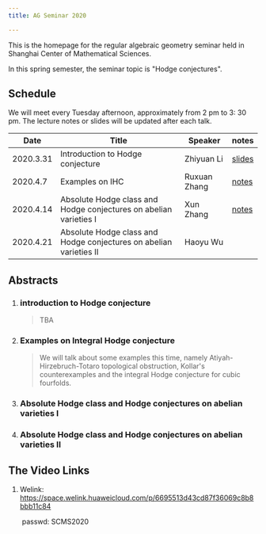 ```yaml
---
title: AG Seminar 2020

---
```




This is the homepage for the regular algebraic geometry seminar held in Shanghai Center of Mathematical Sciences. 



In this spring semester, the seminar topic is "Hodge conjectures". 

## Schedule 

We will meet every Tuesday afternoon, approximately from 2 pm to 3: 30 pm. The lecture notes or slides will be updated after each talk.

|Date| Title | Speaker| notes |
|----| ---- | ----|----|
|2020.3.31 | Introduction to Hodge conjecture | Zhiyuan Li | [slides]({{site.url}}/Seminar2020/assert/Seminar.pdf) |
|2020.4.7 | Examples on IHC                  | Ruxuan Zhang | [notes]({{site.url}}/Seminar2020/assert/Seminar1.pdf)  |
|2020.4.14 | Absolute Hodge class and Hodge conjectures on abelian varieties I                                | Xun  Zhang  |[notes]({{site.url}}/Seminar2020/assert/Seminar2.pdf) |
| 2020.4.21 |  Absolute Hodge class and Hodge conjectures on abelian varieties II | Haoyu Wu |  |

## Abstracts

1. ### introduction to Hodge conjecture

   > TBA

   

2. ### Examples on Integral Hodge conjecture

   > We will talk about some examples this time, namely  Atiyah-Hirzebruch-Totaro topological obstruction, Kollar's counterexamples and the integral Hodge conjecture for cubic fourfolds.

   

3. ### Absolute Hodge class and Hodge conjectures on abelian varieties I

   > 

4. ### Absolute Hodge class and Hodge conjectures on abelian varieties II

   > 

## The Video Links

1. Welink:  https://space.welink.huaweicloud.com/p/6695513d43cd87f36069c8b8bbb11c84     

   ​			passwd: SCMS2020
